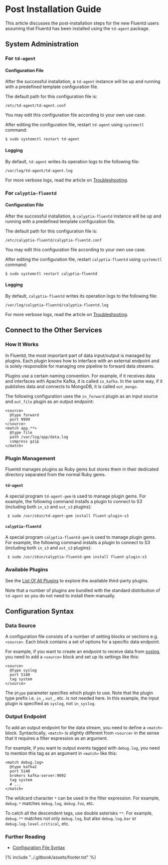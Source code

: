 # Post Installation Guide

This article discusses the post-installation steps for the new Fluentd users assuming that Fluentd has been installed using the `td-agent` package.

## System Administration

### For `td-agent`

#### Configuration File

After the successful installation, a `td-agent` instance will be up and running with a predefined template configuration file.

The default path for this configuration file is:

```text
/etc/td-agent/td-agent.conf
```

You may edit this configuration file according to your own use case.

After editing the configuration file, restart `td-agent` using `systemctl` command:

```text
$ sudo systemctl restart td-agent
```

#### Logging

By default, `td-agent` writes its operation logs to the following file:

```text
/var/log/td-agent/td-agent.log
```

For more verbose logs, read the article on [Troubleshooting](../deployment/trouble-shooting.md).

### For `calyptia-fluentd`

#### Configuration File

After the successful installation, a `calyptia-fluentd` instance will be up and running with a predefined template configuration file.

The default path for this configuration file is:

```text
/etc/calyptia-fluentd/calyptia-fluentd.conf
```

You may edit this configuration file according to your own use case.

After editing the configuration file, restart `calyptia-fluentd` using `systemctl` command:

```text
$ sudo systemctl restart calyptia-fluentd
```

#### Logging

By default, `calyptia-fluentd` writes its operation logs to the following file:

```text
/var/log/calyptia-fluentd/calyptia-fluentd.log
```

For more verbose logs, read the article on [Troubleshooting](../deployment/trouble-shooting.md).

## Connect to the Other Services

### How It Works

In Fluentd, the most important part of data input/output is managed by plugins. Each plugin knows how to interface with an external endpoint and is solely responsible for managing one pipeline to forward data streams.

Plugins use a certain naming convention. For example, if it receives data and interfaces with Apache Kafka, it is called `in_kafka`. In the same way, if it publishes data and connects to MongoDB, it is called `out_mongo`.

The following configuration uses the `in_forward` plugin as an input source and `out_file` plugin as an output endpoint:

```text
<source>
  @type forward
  port 9999
</source>
<match app.**>
  @type file
  path /var/log/app/data.log
  compress gzip
</match>
```

### Plugin Management

Fluentd manages plugins as Ruby gems but stores them in their dedicated directory separated from the normal Ruby gems.

#### `td-agent`

A special program `td-agent-gem` is used to manage plugin gems. For example, the following command installs a plugin to connect to S3 \(including both `in_s3` and `out_s3` plugins\):

```text
 $ sudo /usr/sbin/td-agent-gem install fluent-plugin-s3
```

#### `calyptia-fluentd`

A special program `calyptia-fluentd-gem` is used to manage plugin gems. For example, the following command installs a plugin to connect to S3 \(including both `in_s3` and `out_s3` plugins\):

```text
 $ sudo /usr/sbin/calyptia-fluentd-gem install fluent-plugin-s3
```

### Available Plugins

See the [List Of All Plugins](https://www.fluentd.org/plugins) to explore the available third-party plugins.

Note that a number of plugins are bundled with the standard distribution of `td-agent` so you do not need to install them manually.

## Configuration Syntax

### Data Source

A configuration file consists of a number of setting blocks or sections e.g. `<source>`. Each block contains a set of options for a specific data endpoint.

For example, if you want to create an endpoint to receive data from [syslog](../input/syslog.md), you need to add a `<source>` block and set up its settings like this:

```text
<source>
  @type syslog
  port 5140
  tag system
</source>
```

The `@type` parameter specifies which plugin to use. Note that the plugin type prefix i.e. `in_`, `out_`, etc. is not needed here. In this example, the input plugin is specified as `syslog`, not `in_syslog`.

### Output Endpoint

To add an output endpoint for the data stream, you need to define a `<match>` block. Syntactically, `<match>` is slightly different from `<source>` in the sense that it requires a filter expression as an argument.

For example, if you want to output events tagged with `debug.log`, you need to mention this tag as an argument in `<match>` like this:

```text
<match debug.log>
  @type kafka2
  port 5140
  brokers kafka-server:9092
  tag system
  # ...
</match>
```

The wildcard character `*` can be used in the filter expression. For example, `debug.*` matches `debug.log`, `debug.foo`, etc.

To catch all the descendent tags, use double asterisks `**`. For example, `debug.**` matches not only `debug.log`, but also `debug.log.bar` or `debug.log.level.critical`, etc.

### Further Reading

* [Configuration File Syntax](../configuration/config-file.md)

{% include "../.gitbook/assets/footer.txt" %}
